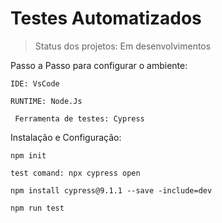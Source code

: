 <h1>Testes Automatizados</h1>

> Status dos projetos: Em desenvolvimentos

 Passo a Passo para configurar o ambiente: 
 
 ```
 IDE: VsCode
 ```
 ```
 RUNTIME: Node.Js
 ```
 ```
  Ferramenta de testes: Cypress
 ```
 
 Instalação e Configuração:


  ```
  npm init
 ```

  ```
  test comand: npx cypress open
 ```
 ```
 npm install cypress@9.1.1 --save -include=dev 
 ```
  ```
  npm run test

 ```


